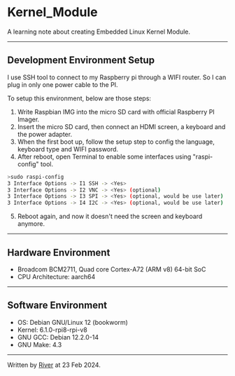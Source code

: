 
# Kernel_Module
A learning note about creating Embedded Linux Kernel Module.

---

## Development Environment Setup
I use SSH tool to connect to my Raspberry pi through a WIFI router.
So I can plug in only one power cable to the PI.

To setup this environment, below are those steps:
1. Write Raspbian IMG into the micro SD card with official Raspberry PI Imager.
2. Insert the micro SD card, then connect an HDMI screen, a keyboard and the power adapter.
3. When the first boot up, follow the setup step to config the language, keyboard type and WIFI password.
4. After reboot, open Terminal to enable some interfaces using "raspi-config" tool.
```bash
>sudo raspi-config
3 Interface Options -> I1 SSH -> <Yes>
3 Interface Options -> I2 VNC -> <Yes> (optional)
3 Interface Options -> I3 SPI -> <Yes> (optional, would be use later)
3 Interface Options -> I4 I2C -> <Yes> (optional, would be use later)
```
5. Reboot again, and now it doesn't need the screen and keyboard anymore.

---
## Hardware Environment
- Broadcom BCM2711, Quad core Cortex-A72 (ARM v8) 64-bit SoC
- CPU Architecture: aarch64

---
## Software Environment
- OS: Debian GNU/Linux 12 (bookworm)
- Kernel: 6.1.0-rpi8-rpi-v8
- GNU GCC: Debian 12.2.0-14
- GNU Make: 4.3

---
Written by [River](https://github.com/River911009) at 23 Feb 2024.
